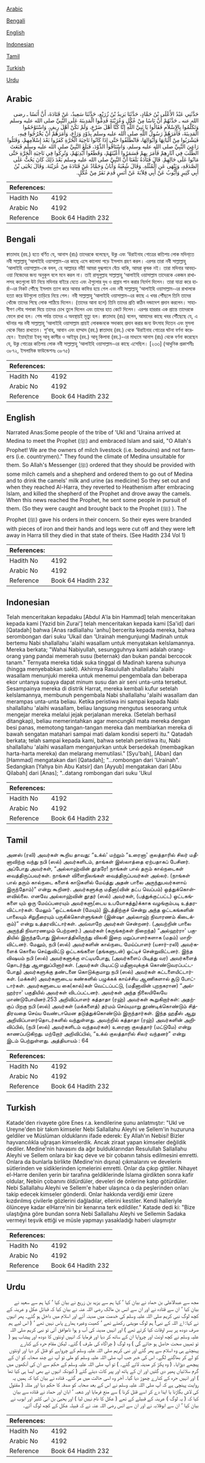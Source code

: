 [Arabic](#arabic)

[Bengali](#bengali)

[English](#english)

[Indonesian](#indonesian)

[Tamil](#tamil)

[Turkish](#turkish)

[Urdu](#urdu)

## Arabic


<div dir="rtl" lang="ar" style={{fontSize:'larger',backgroundColor:'#f8f9fa',padding:20}}>
حَدَّثَنِي عَبْدُ الأَعْلَى بْنُ حَمَّادٍ، حَدَّثَنَا يَزِيدُ بْنُ زُرَيْعٍ، حَدَّثَنَا سَعِيدٌ، عَنْ قَتَادَةَ، أَنَّ أَنَسًا ـ رضى الله عنه ـ حَدَّثَهُمْ أَنَّ نَاسًا مِنْ عُكْلٍ وَعُرَيْنَةَ قَدِمُوا الْمَدِينَةَ عَلَى النَّبِيِّ صلى الله عليه وسلم وَتَكَلَّمُوا بِالإِسْلاَمِ فَقَالُوا يَا نَبِيَّ اللَّهِ إِنَّا كُنَّا أَهْلَ ضَرْعٍ، وَلَمْ نَكُنْ أَهْلَ رِيفٍ‏.‏ وَاسْتَوْخَمُوا الْمَدِينَةَ، فَأَمَرَهُمْ رَسُولُ اللَّهِ صلى الله عليه وسلم بِذَوْدٍ وَرَاعٍ، وَأَمَرَهُمْ أَنْ يَخْرُجُوا فِيهِ، فَيَشْرَبُوا مِنْ أَلْبَانِهَا وَأَبْوَالِهَا، فَانْطَلَقُوا حَتَّى إِذَا كَانُوا نَاحِيَةَ الْحَرَّةِ كَفَرُوا بَعْدَ إِسْلاَمِهِمْ، وَقَتَلُوا رَاعِيَ النَّبِيِّ صلى الله عليه وسلم، وَاسْتَاقُوا الذَّوْدَ، فَبَلَغَ النَّبِيَّ صلى الله عليه وسلم فَبَعَثَ الطَّلَبَ فِي آثَارِهِمْ فَأَمَرَ بِهِمْ فَسَمَرُوا أَعْيُنَهُمْ، وَقَطَعُوا أَيْدِيَهُمْ، وَتُرِكُوا فِي نَاحِيَةِ الْحَرَّةِ حَتَّى مَاتُوا عَلَى حَالِهِمْ‏.‏ قَالَ قَتَادَةُ بَلَغَنَا أَنَّ النَّبِيَّ صلى الله عليه وسلم بَعْدَ ذَلِكَ كَانَ يَحُثُّ عَلَى الصَّدَقَةِ، وَيَنْهَى عَنِ الْمُثْلَةِ‏.‏ وَقَالَ شُعْبَةُ وَأَبَانُ وَحَمَّادٌ عَنْ قَتَادَةَ مِنْ عُرَيْنَةَ‏.‏ وَقَالَ يَحْيَى بْنُ أَبِي كَثِيرٍ وَأَيُّوبُ عَنْ أَبِي قِلاَبَةَ عَنْ أَنَسٍ قَدِمَ نَفَرٌ مِنْ عُكْلٍ‏.‏
</div>
<div style={{backgroundColor:'#f8f9fa',padding:20, marginBottom: 10}}><table> <thead> <tr> <th>References:</th> <th></th> </tr> </thead> <tbody><tr><td>Hadith No</td><td>4192</td></tr><tr><td>Arabic No</td><td>4192</td></tr><tr><td>Reference</td><td>Book 64 Hadith 232</td></tr></tbody></table></div>

## Bengali


<div dir="ltr" lang="bn" style={{fontSize:'larger',backgroundColor:'#f8f9fa',padding:20}}>
ক্বাতাদাহ (রহ.) হতে বর্ণিত যে, আনাস (রাঃ) তাদেরকে বলেছেন, উক্ল এবং ‘উরাইনাহ গোত্রের কতিপয় লোক মদিনা্তে নবী সাল্লাল্লাহু ‘আলাইহি ওয়াসাল্লাম-এর কাছে এসে কালেমা পড়ে ইসলাম গ্রহণ করল। এরপর তারা নবী সাল্লাল্লাহু ‘আলাইহি ওয়াসাল্লাম-কে বলল, হে আল্লাহর নবী! আমরা দুগ্ধপানে বেঁচে থাকি, আমরা কৃষক নই। তারা মদিনার আবহাওয়া নিজেদের জন্য অনুকূল বলে মনে করল না। তাই রাসূলুল্লাহ সাল্লাল্লাহু ‘আলাইহি ওয়াসাল্লাম তাদেরকে একজন রাখালসহ কতগুলো উট নিয়ে মদিনার বাইরে যেতে এবং ঐগুলোর দুধ ও প্রস্রাব পান করার নির্দেশ দিলেন। তারা যাত্রা করে হার্রা-এর নিকট পৌঁছে ইসলাম ত্যাগ করে আবার কাফির হয়ে গেল এবং নবী সাল্লাল্লাহু ‘আলাইহি ওয়াসাল্লাম-এর রাখালকে হত্যা করে উটগুলো তাড়িয়ে নিয়ে গেল। নবী সাল্লাল্লাহু ‘আলাইহি ওয়াসাল্লাম-এর কাছে এ খবর পৌঁছলে তিনি তাদের খোঁজে তাদের পিছে লোক পাঠিয়ে দিলেন। (তাদের আনা হলে) তিনি তাদের প্রতি কঠিন দন্ডাদেশ প্রদান করলেন। সাহাবীগণ লৌহ শলাকা দিয়ে তাদের চোখ তুলে দিলেন এবং তাদের হাত কেটে দিলেন। এরপর হাররার এক প্রান্তে তাদেরকে ফেলে রাখা হল। শেষ পর্যন্ত তাদের এ অবস্থায়ই মৃত্যু হল। ক্বাতাদাহ (রাঃ) বলেন, আমাদের কাছে খবর পৌঁছেছে যে, এ ঘটনার পর নবী সাল্লাল্লাহু ‘আলাইহি ওয়াসাল্লাম প্রায়ই লোকজনকে সদাকাহ প্রদান করার জন্য উৎসাহ দিতেন এবং মুসলা থেকে বিরত রাখতেন। শু‘বাহ্, আবান এবং হাম্মাদ (রহ.) ক্বাতাদাহ (রহ.) থেকে ‘উরাইনাহ গোত্রের ঘটনা বর্ণনা করেছেন। ইয়াহ্ইয়া ইবনু আবূ কাসীর ও আইয়ূব (রহ.) আবূ কিলাবা (রহ.)-এর মাধ্যমে আনাস (রাঃ) থেকে বর্ণনা করেছেন যে, উক্ল গোত্রের কতিপয় লোক নবী সাল্লাল্লাহু ‘আলাইহি ওয়াসাল্লাম-এর কাছে এসেছিল। [২৩৩] (আধুনিক প্রকাশনীঃ ৩৮৭২, ইসলামিক ফাউন্ডেশনঃ ৩৮৭৫)
</div>
<div style={{backgroundColor:'#f8f9fa',padding:20, marginBottom: 10}}><table> <thead> <tr> <th>References:</th> <th></th> </tr> </thead> <tbody><tr><td>Hadith No</td><td>4192</td></tr><tr><td>Arabic No</td><td>4192</td></tr><tr><td>Reference</td><td>Book 64 Hadith 232</td></tr></tbody></table></div>

## English


<div dir="ltr" lang="en" style={{fontSize:'larger',backgroundColor:'#f8f9fa',padding:20}}>
Narrated Anas:Some people of the tribe of 'Ukl and 'Uraina arrived at Medina to meet the Prophet (ﷺ) and embraced Islam and said, "O Allah's Prophet! We are the owners of milch livestock (i.e. bedouins) and not farmers (i.e. countrymen)." They found the climate of Medina unsuitable for them. So Allah's Messenger (ﷺ) ordered that they should be provided with some milch camels and a shepherd and ordered them to go out of Medina and to drink the camels' milk and urine (as medicine) So they set out and when they reached Al-Harra, they reverted to Heathenism after embracing Islam, and killed the shepherd of the Prophet and drove away the camels. When this news reached the Prophet, he sent some people in pursuit of them. (So they were caught and brought back to the Prophet (ﷺ) ). The Prophet (ﷺ) gave his orders in their concern. So their eyes were branded with pieces of iron and their hands and legs were cut off and they were left away in Harra till they died in that state of theirs. (See Hadith 234 Vol 1)
</div>
<div style={{backgroundColor:'#f8f9fa',padding:20, marginBottom: 10}}><table> <thead> <tr> <th>References:</th> <th></th> </tr> </thead> <tbody><tr><td>Hadith No</td><td>4192</td></tr><tr><td>Arabic No</td><td>4192</td></tr><tr><td>Reference</td><td>Book 64 Hadith 232</td></tr></tbody></table></div>

## Indonesian


<div dir="ltr" lang="id" style={{fontSize:'larger',backgroundColor:'#f8f9fa',padding:20}}>
Telah menceritakan kepadaku [Abdul A'la bin Hammad] telah menceritakan kepada kami [Yazid bin Zurai'] telah menceritakan kepada kami [Sa'id] dari [Qatadah] bahwa [Anas radliallahu 'anhu] bercerita kepada mereka, bahwa serombongan dari suku 'Ukail dan 'Urainah mengunjungi Madinah untuk bertemu Nabi shallallahu 'alaihi wasallam untuk menyatakan keIslamannya. Mereka berkata; "Wahai Nabiyullah, sesungguhnya kami adalah orang-orang yang pandai memerah susu (beternak) dan bukan pandai bercocok tanam." Ternyata mereka tidak suka tinggal di Madinah karena suhunya (hingga menyebabkan sakit). Akhirnya Rasulullah shallallahu 'alaihi wasallam menunjuki mereka untuk menemui pengembala dan beberapa ekor untanya supaya dapat minum susu dan air seni unta-unta tersebut. Sesampainya mereka di distrik Harrat, mereka kembali kufur setelah keIslamannya, membunuh pengembala Nabi shallallahu 'alaihi wasallam dan merampas unta-unta beliau. Ketika peristiwa ini sampai kepada Nabi shallallahu 'alaihi wasallam, beliau langsung mengutus seseorang untuk mengejar mereka melalui jejak perjalanan mereka. (Setelah berhasil ditangkap), beliau memerintahkan agar mencungkil mata mereka dengan besi panas, memotong tangan-tangan mereka dan membiarkan mereka di bawah sengatan matahari sampai mati dalam kondisi seperti itu." Qatadah berkata; telah sampai kepada kami, bahwa setelah peristiwa itu, Nabi shallallahu 'alaihi wasallam menganjurkan untuk bersedekah (membagikan harta-harta mereka) dan melarang memutilasi." [Syu'bah], [Aban] dan [Hammad] mengatakan dari [Qatadah]; "...rombongan dari 'Urainah". Sedangkan [Yahya bin Abu Katsir] dan [Ayyub] mengatakan dari [Abu Qilabah] dari [Anas]; "..datang rombongan dari suku 'Ukul
</div>
<div style={{backgroundColor:'#f8f9fa',padding:20, marginBottom: 10}}><table> <thead> <tr> <th>References:</th> <th></th> </tr> </thead> <tbody><tr><td>Hadith No</td><td>4192</td></tr><tr><td>Arabic No</td><td>4192</td></tr><tr><td>Reference</td><td>Book 64 Hadith 232</td></tr></tbody></table></div>

## Tamil


<div dir="ltr" lang="ta" style={{fontSize:'larger',backgroundColor:'#f8f9fa',padding:20}}>
அனஸ் (ரலி) அவர்கள் கூறிய தாவது: “உக்ல்' மற்றும் “உரைனா' குலத்தாரில் சிலர் மதீனாவிற்கு வந்து நபி (ஸல்) அவர்களிடம், தாங்கள் இஸ்லாத்தை ஏற்பதாகப் பேசினர். அப்போது அவர்கள், “அல்லாஹ்வின் தூதரே! நாங்கள் பால் தரும் கால்நடைகள் வைத்திருப்பவர்கள். நாங்கள் விளைநிலங்கள் வைத்திருப்பவர்கள் அல்லர். (நாங்கள் பால் தரும் கால்நடை களைக் காடுகளில் மேய்த்து அதன் பாலை அருந்துபவர்களாய் இருந்தோம்)” என்று கூறினர். அவர்களுக்கு மதீனா(வின் தட்ப வெப்பம்) ஒத்துக்கொள்ளவில்லை. எனவே அல்லாஹ்வின் தூதர் (ஸல்) அவர்கள், (பத்துக்குட்பட்ட) ஒட்டகங்களை யும் ஒரு மேய்ப்பரையும் அவர்களு(டைய உபயோகத்து)க்காக வழங்கும்படி உத்தரவிட்டார்கள். மேலும் “ஒட்டகங்கள் (மேயும்) இடத்திற்குச் சென்று அந்த ஒட்டகங்களின் பாலையும் சிறுநீரையும் பருகிக்கொள்ளுங்கள் (இன்ஷா அல்லாஹ் நிவாரணம் கிடைக்கும்)” என்று உத்தரவிட்டார்கள். அவ்வாறே அவர்கள் சென்றனர். (அவற்றின் பாலை அருந்தி நிவாரணமும் பெற்றனர்.) அவர்கள் (கருங்கற்கள் நிறைந்த) “அல்ஹர்ரா' பகுதியில் இருந்தபோது இஸ்லாத்திலிருந்து விலகி இறை மறுப்பாளர்களாக (மதம்) மாறிவிட்டனர். மேலும், நபி (ஸல்) அவர்களின் கால்நடை மேய்ப்பாளர் (யசார்-ரலி) அவர்களைக் கொலை செய்துவிட்டு ஒட்டகங்களை (தங்களுடன்) ஓட்டிச் சென்றுவிட்டனர். இந்த விஷயம் நபி (ஸல்) அவர்களுக்கு எட்டியபோது, (அவர்களைப் பிடித்து வர) அவர்களைத் தொடர்ந்து ஆளனுப்பினார்கள். (அவர்கள் பிடிபட்டு மதீனாவுக்குக் கொண்டுவரப்பட்டபோது) அவர்களுக்கு தண்டனை கொடுக்குமாறு நபி (ஸல்) அவர்கள் கட்டளையிட்டார்கள். (மக்கள்) அவர்களுடைய கண்களில் பழுக்கக் காய்ச்சிய ஆணிகளால் சூடு போட்டார்கள். அவர்களுடைய கை(கால்)கள் வெட்டப்பட்டு, (மதீனாவின் புறநகரான) “அல்ஹர்ரா' பகுதியில் அவர்கள் விடப்பட்டனர். அவர்கள் அந்த நிலையிலேயே மாண்டுபோயினர்.253 அறிவிப்பாளர் கத்தாதா (ரஹ்) அவர்கள் கூறுகிறார்கள்: அதற்குப் பிறகு நபி (ஸல்) அவர்கள் (மக்களைத்) தர்மம் செய்யுமாறு தூண்டிக்கொண்டும் சித்திரவதை செய்ய வேண்டாமென தடுத்துக்கொண்டும் இருந்தார்கள். இந்த ஹதீஸ் ஆறு அறிவிப்பாளர்தொடர்களில் வந்துள்ளது. அவற்றில் கத்தாதா (ரஹ்) அவர்களின் அறிவிப்பில், (நபி (ஸல்) அவர்களிடம் வந்தவர்கள்) உரைனா குலத்தார் (மட்டுமே) என்று காணப்படுகிறது. மற்றோர் அறிவிப்பில், “உக்ல் குலத்தாரில் சிலர் வந்தனர்” என்று இடம் பெற்றுள்ளது. அத்தியாயம் : 64
</div>
<div style={{backgroundColor:'#f8f9fa',padding:20, marginBottom: 10}}><table> <thead> <tr> <th>References:</th> <th></th> </tr> </thead> <tbody><tr><td>Hadith No</td><td>4192</td></tr><tr><td>Arabic No</td><td>4192</td></tr><tr><td>Reference</td><td>Book 64 Hadith 232</td></tr></tbody></table></div>

## Turkish


<div dir="ltr" lang="tr" style={{fontSize:'larger',backgroundColor:'#f8f9fa',padding:20}}>
Katade'den rivayete göre Enes r.a. kendilerine şunu anlatmıştır: "Ukl ve Ureyne'den bir takım kimseler Nebi Sallallahu Aleyhi ve Sellem'in huzuruna geldiler ve Müslüman olduklarını ifade ederek: Ey Allah'ın Nebisi! Bizler hayvancılıkla uğraşan kimselerdik. Ancak ziraat yapan kimseler değildik dediler. Medine'nin havasını da ağır bulduklarından Resulullah Sallallahu Aleyhi ve Sellem onlara bir kaç deve ve bir çobanın tahsis edilmesini emretti. Onlara da bunlarla birlikte (Medine'nin dışına) çıkmalarını ve develerin sütlerinden ve sidiklerinden içmelerini emretti. Onlar da çıkıp gittiler. Nihayet el-Harre denilen yerin bir tarafına geldiklerinde İslama girdikten sonra kafir oldular, Nebiin çobanını öldürdüler, develeri de önlerine katıp götürdüler. Nebi Sallallahu Aleyhi ve Sellem'e haber ulaşınca o da peşlerinden onları takip edecek kimseler gönderdi. Onlar hakkında verdiği emir üzere kızdırılmış çivilerle gözlerini dağladılar, ellerini kestiler. Kendi halleriyle ölünceye kadar elHarre'nin bir kenarına terk edildiler." Katade dedi ki: "Bize ulaştığına göre bundan sonra Nebi Sallallahu Aleyhi ve Sellemin Sadaka vermeyi teşvik ettiği ve müsle yapmayı yasakladığı haberi ulaşmıştır
</div>
<div style={{backgroundColor:'#f8f9fa',padding:20, marginBottom: 10}}><table> <thead> <tr> <th>References:</th> <th></th> </tr> </thead> <tbody><tr><td>Hadith No</td><td>4192</td></tr><tr><td>Arabic No</td><td>4192</td></tr><tr><td>Reference</td><td>Book 64 Hadith 232</td></tr></tbody></table></div>

## Urdu


<div dir="rtl" lang="ur" style={{fontSize:'larger',backgroundColor:'#f8f9fa',padding:20}}>
مجھ سے عبدالاعلی بن حماد نے بیان کیا ‘ کہا ہم سے یزید بن زریع نے بیان کیا ‘ کہا ہم سے سعید نے بیان کیا ‘ ان سے قتادہ نے اور ان سے انس بن مالک رضی اللہ عنہ نے بیان کیا کہ قبائل عکل و عرینہ کے کچھ لوگ نبی کریم صلی اللہ علیہ وسلم کی خدمت میں مدینہ آئے اور اسلام میں داخل ہو گئے۔ پھر انہوں نے کہا: اے اللہ کے نبی! ہم لوگ مویشی رکھتے تھے ‘ کھیت وغیرہ ہمارے پاس نہیں تھے ‘ ( اس لیے ہم صرف دودھ پر بسر اوقات کیا کرتے تھے ) اور انہیں مدینہ کی آب و ہوا ناموافق آئی تو نبی کریم صلی اللہ علیہ وسلم نے کچھ اونٹ اور چرواہا ان کے ساتھ کر دیا اور فرمایا کہ انہیں اونٹوں کا دودھ اور پیشاب پیو ( تو تمہیں صحت حاصل ہو جائے گی ) وہ لوگ ( چراگاہ کی طرف ) گئے۔ لیکن مقام حرہ کے کنارے پہنچتے ہی وہ اسلام سے پھر گئے اور نبی کریم صلی اللہ علیہ وسلم کے چرواہے کو قتل کر دیا اور اونٹوں کو لے کر بھاگنے لگے۔ اس کی خبر جب آپ صلی اللہ علیہ وسلم کو ملی تو آپ نے چند صحابہ کو ان کے پیچھے دوڑایا۔ ( وہ پکڑ کر مدینہ لائے گئے۔ ) تو آپ صلی اللہ علیہ وسلم کے حکم سے ان کی آنکھوں میں گرم سلائیاں پھیر دی گئیں اور ان کے ہاتھ اور پیر کاٹ دیئے گئے ( کیونکہ انہوں نے بھی ایسا ہی کیا تھا ) اور انہیں حرہ کے کنارے چھوڑ دیا گیا۔ آخر وہ اسی حالت میں مر گئے۔ قتادہ نے بیان کیا کہ ہمیں یہ روایت پہنچی ہے کہ آپ صلی اللہ علیہ وسلم نے اس کے بعد صحابہ کو صدقہ کا حکم دیا اور مثلہ ( مقتول کی لاش بگاڑنا یا ایذا دے کر اسے قتل کرنا ) سے منع فرمایا اور شعبہ ‘ ابان اور حماد نے قتادہ سے بیان کیا کہ ( یہ لوگ ) عرینہ کے قبیلے کے تھے ( عکل کا نام نہیں لیا ) اور یحییٰ بن ابی کثیر اور ایوب نے بیان کیا ‘ ان سے ابوقلابہ نے اور ان سے انس رضی اللہ عنہ نے کہ قبیلہ عکل کے کچھ لوگ آئے۔
</div>
<div style={{backgroundColor:'#f8f9fa',padding:20, marginBottom: 10}}><table> <thead> <tr> <th>References:</th> <th></th> </tr> </thead> <tbody><tr><td>Hadith No</td><td>4192</td></tr><tr><td>Arabic No</td><td>4192</td></tr><tr><td>Reference</td><td>Book 64 Hadith 232</td></tr></tbody></table></div>